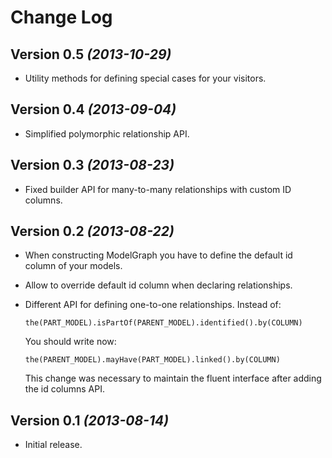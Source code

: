 Change Log
==========

Version 0.5 *(2013-10-29)*
----------------------------

 * Utility methods for defining special cases for your visitors.

Version 0.4 *(2013-09-04)*
----------------------------

 * Simplified polymorphic relationship API.

Version 0.3 *(2013-08-23)*
----------------------------

 * Fixed builder API for many-to-many relationships with custom ID columns.

Version 0.2 *(2013-08-22)*
----------------------------

 * When constructing ModelGraph you have to define the default id column of your models.
 * Allow to override default id column when declaring relationships.
 * Different API for defining one-to-one relationships. Instead of: 
   
   `the(PART_MODEL).isPartOf(PARENT_MODEL).identified().by(COLUMN)`
 
   You should write now:
 
   `the(PARENT_MODEL).mayHave(PART_MODEL).linked().by(COLUMN)`
   
   This change was necessary to maintain the fluent interface after adding the id columns API.


Version 0.1 *(2013-08-14)*
----------------------------

 * Initial release.
